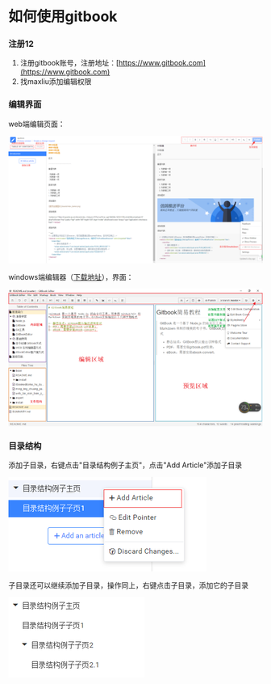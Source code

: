 # 如何使用gitbook

### 注册12

1. 注册gitbook账号，注册地址：[https://www.gitbook.com](https://www.gitbook.com)
2. 找maxliu添加编辑权限

### 编辑界面

web端编辑页面：

![](/assets/editor.png)

windows端编辑器（[下载地址](https://www.gitbook.com/editor)），界面：

![](/assets/windows-editor.png)

### 目录结构

添加子目录，右键点击"目录结构例子主页"，点击"Add Article"添加子目录

![](/assets/子目录.png)

子目录还可以继续添加子目录，操作同上，右键点击子目录，添加它的子目录

![](/assets/子目录2.png)

